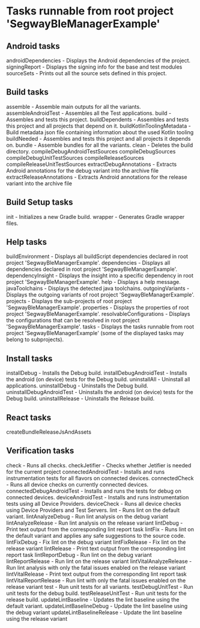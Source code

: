 # Tasks runnable from root project 'SegwayBleManagerExample'

## Android tasks

androidDependencies - Displays the Android dependencies of the project.
signingReport - Displays the signing info for the base and test modules
sourceSets - Prints out all the source sets defined in this project.

## Build tasks

assemble - Assemble main outputs for all the variants.
assembleAndroidTest - Assembles all the Test applications.
build - Assembles and tests this project.
buildDependents - Assembles and tests this project and all projects that depend on it.
buildKotlinToolingMetadata - Build metadata json file containing information about the used Kotlin tooling
buildNeeded - Assembles and tests this project and all projects it depends on.
bundle - Assemble bundles for all the variants.
clean - Deletes the build directory.
compileDebugAndroidTestSources
compileDebugSources
compileDebugUnitTestSources
compileReleaseSources
compileReleaseUnitTestSources
extractDebugAnnotations - Extracts Android annotations for the debug variant into the archive file
extractReleaseAnnotations - Extracts Android annotations for the release variant into the archive file

## Build Setup tasks

init - Initializes a new Gradle build.
wrapper - Generates Gradle wrapper files.

## Help tasks

buildEnvironment - Displays all buildScript dependencies declared in root project 'SegwayBleManagerExample'.
dependencies - Displays all dependencies declared in root project 'SegwayBleManagerExample'.
dependencyInsight - Displays the insight into a specific dependency in root project 'SegwayBleManagerExample'.
help - Displays a help message.
javaToolchains - Displays the detected java toolchains.
outgoingVariants - Displays the outgoing variants of root project 'SegwayBleManagerExample'.
projects - Displays the sub-projects of root project 'SegwayBleManagerExample'.
properties - Displays the properties of root project 'SegwayBleManagerExample'.
resolvableConfigurations - Displays the configurations that can be resolved in root project 'SegwayBleManagerExample'.
tasks - Displays the tasks runnable from root project 'SegwayBleManagerExample' (some of the displayed tasks may belong to subprojects).

## Install tasks

installDebug - Installs the Debug build.
installDebugAndroidTest - Installs the android (on device) tests for the Debug build.
uninstallAll - Uninstall all applications.
uninstallDebug - Uninstalls the Debug build.
uninstallDebugAndroidTest - Uninstalls the android (on device) tests for the Debug build.
uninstallRelease - Uninstalls the Release build.

## React tasks

createBundleReleaseJsAndAssets

## Verification tasks

check - Runs all checks.
checkJetifier - Checks whether Jetifier is needed for the current project
connectedAndroidTest - Installs and runs instrumentation tests for all flavors on connected devices.
connectedCheck - Runs all device checks on currently connected devices.
connectedDebugAndroidTest - Installs and runs the tests for debug on connected devices.
deviceAndroidTest - Installs and runs instrumentation tests using all Device Providers.
deviceCheck - Runs all device checks using Device Providers and Test Servers.
lint - Runs lint on the default variant.
lintAnalyzeDebug - Run lint analysis on the debug variant
lintAnalyzeRelease - Run lint analysis on the release variant
lintDebug - Print text output from the corresponding lint report task
lintFix - Runs lint on the default variant and applies any safe suggestions to the source code.
lintFixDebug - Fix lint on the debug variant
lintFixRelease - Fix lint on the release variant
lintRelease - Print text output from the corresponding lint report task
lintReportDebug - Run lint on the debug variant
lintReportRelease - Run lint on the release variant
lintVitalAnalyzeRelease - Run lint analysis with only the fatal issues enabled on the release variant
lintVitalRelease - Print text output from the corresponding lint report task
lintVitalReportRelease - Run lint with only the fatal issues enabled on the release variant
test - Run unit tests for all variants.
testDebugUnitTest - Run unit tests for the debug build.
testReleaseUnitTest - Run unit tests for the release build.
updateLintBaseline - Updates the lint baseline using the default variant.
updateLintBaselineDebug - Update the lint baseline using the debug variant
updateLintBaselineRelease - Update the lint baseline using the release variant
